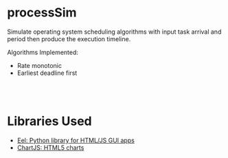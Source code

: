 # processSim
Simulate operating system scheduling algorithms with input task arrival and period then produce the execution timeline. 

Algorithms Implemented:
* Rate monotonic
* Earliest deadline first


<br/>
<br/>

# Libraries Used
* [Eel: Python library for HTML/JS GUI apps](https://github.com/samuelhwilliams/Eel)
* [ChartJS: HTML5 charts](https://github.com/chartjs/Chart.js)
